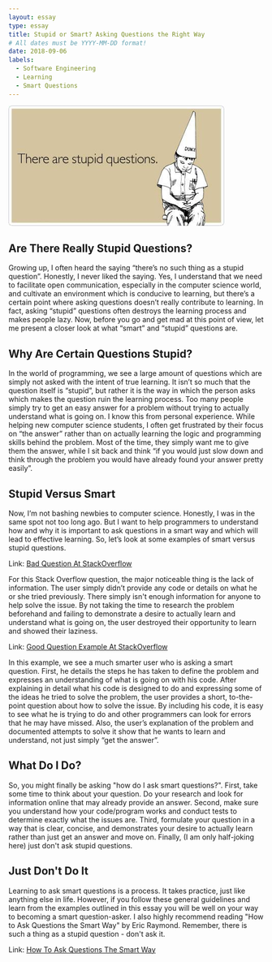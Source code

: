```yaml
---
layout: essay
type: essay
title: Stupid or Smart? Asking Questions the Right Way
# All dates must be YYYY-MM-DD format!
date: 2018-09-06
labels:
  - Software Engineering
  - Learning
  - Smart Questions
---
```


<img class="ui large right spaced image" src="../images/stupid-questions.jpg">

## Are There Really Stupid Questions?

Growing up, I often heard the saying “there’s no such thing as a stupid question”. Honestly, I never liked the saying. Yes, I understand that we need to facilitate open communication, especially in the computer science world, and cultivate an environment which is conducive to learning, but there’s a certain point where asking questions doesn’t really contribute to learning. In fact, asking “stupid” questions often destroys the learning process and makes people lazy. Now, before you go and get mad at this point of view, let me present a closer look at what “smart” and “stupid” questions are. 

## Why Are Certain Questions Stupid?

In the world of programming, we see a large amount of questions which are simply not asked with the intent of true learning. It isn’t so much that the question itself is “stupid”, but rather it is the way in which the person asks which makes the question ruin the learning process. Too many people simply try to get an easy answer for a problem without trying to actually understand what is going on. I know this from personal experience. While helping new computer science students, I often get frustrated by their focus on “the answer” rather than on actually learning the logic and programming skills behind the problem. Most of the time, they simply want me to give them the answer, while I sit back and think “if you would just slow down and think through the problem you would have already found your answer pretty easily”. 

## Stupid Versus Smart

Now, I’m not bashing newbies to computer science. Honestly, I was in the same spot not too long ago. But I want to help programmers to understand how and why it is important to ask questions in a smart way and which will lead to effective learning. So, let’s look at some examples of smart versus stupid questions.

Link: <a href="https://stackoverflow.com/questions/52211887/facebook-graph-api-public-page-data"><i class="large github icon"></i>Bad Question At StackOverflow</a>

For this Stack Overflow question, the major noticeable thing is the lack of information. The user simply didn’t provide any code or details on what he or she tried previously. There simply isn't enough information for anyone to help solve the issue. By not taking the time to research the problem beforehand and failing to demonstrate a desire to actually learn and understand what is going on, the user destroyed their opportunity to learn and showed their laziness. 

Link: <a href="https://stackoverflow.com/questions/52211630/using-jest-how-do-i-spyon-an-extended-components-method-when-unit-testing-a-si"><i class="large github icon"></i>Good Question Example At StackOverflow</a>

In this example, we see a much smarter user who is asking a smart question. First, he details the steps he has taken to define the problem and expresses an understanding of what is going on with his code. After explaining in detail what his code is designed to do and expressing some of the ideas he tried to solve the problem, the user provides a short, to-the-point question about how to solve the issue. By including his code, it is easy to see what he is trying to do and other programmers can look for errors that he may have missed. Also, the user’s explanation of the problem and documented attempts to solve it show that he wants to learn and understand, not just simply “get the answer”.

## What Do I Do?

So, you might finally be asking "how do I ask smart questions?". First, take some time to think about your question. Do your research and look for information online that may already provide an answer. Second, make sure you understand how your code/program works and  conduct tests to determine exactly what the issues are. Third, formulate your question in a way that is clear, concise, and demonstrates your desire to actually learn rather than just get an answer and move on. Finally, (I am only half-joking here) just don't ask stupid questions. 

## Just Don't Do It

Learning to ask smart questions is a process. It takes practice, just like anything else in life. However, if you follow these general guidelines and learn from the examples outlined in this essay you will be well on your way to becoming a smart question-asker. I also highly recommend reading "How to Ask Questions the Smart Way" by Eric Raymond. Remember, there is such a thing as a stupid question - don't ask it. 

Link: <a href="http://www.catb.org/esr/faqs/smart-questions.html"><i class="large github icon"></i>How To Ask Questions The Smart Way</a>
